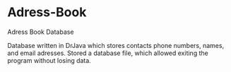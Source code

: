 # Adress-Book
Adress Book Database

Database written in DrJava which stores contacts phone numbers, names, and email adresses. Stored a database file, which allowed exiting the program without losing data.  
